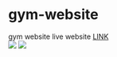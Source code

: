 # gym-website
gym website
live website [LINK](https://karpiu.xyz/projekty/gym/)
<br>
<img src="https://karpiu.xyz/data/ig1.png">
<img src="https://karpiu.xyz/data/ig2.png">
